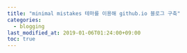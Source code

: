 ```yaml
---
title: "minimal mistakes 테마를 이용해 github.io 블로그 구축"
categories: 
  - blogging
last_modified_at: 2019-01-06T01:24:00+09:00
toc: true
---
```

